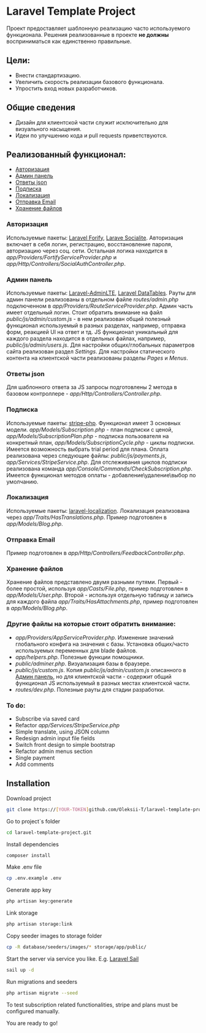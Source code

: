 # Laravel Template Project
Проект предоставляет шаблонную реализацию часто используемого функционала.
Решения реализованные в проекте **не должны** восприниматься как единственно правильные.

## Цели:
- Внести стандартизацию.
- Увеличить скорость реализации базового функционала.
- Упростить вход новых разработчиков.

## Общие сведения
- Дизайн для клиентской части служит исключительно для визуального насыщения.
- Идеи по улучшению кода и pull requests приветствуются.

## Реализованный функционал:
- [Авторизация](#авторизация)
- [Админ панель](#админ-панель)
- [Ответы json](#ответы-json)
- [Подписка](#подписка)
- [Локализация](#локализация)
- [Отправка Email](#отправка-email)
- [Хранение файлов](#хранение-файлов)

### Авторизация
Используемые пакеты: [Laravel Forify](https://laravel.com/docs/9.x/fortify), [Larave Socialite](https://laravel.com/docs/9.x/socialite).
Авторизация включает в себя логин, регистрацию, восстановление пароля, авторизацию через соц. сети. 
Остальная логика находится в *app/Providers/FortifyServiceProvider.php* и *app/Http/Controllers/SocialAuthController.php*.

### Админ панель
Используемые пакеты: [Laravel-AdminLTE](https://github.com/jeroennoten/Laravel-AdminLTE), [Laravel DataTables](https://datatables.yajrabox.com/).
Рауты для админ панели реализованы в отдельном файле *routes/admin.php* подключенном в *app/Providers/RouteServiceProvider.php*.
Админ часть имеет отдельный логин.
Стоит обратить внимание на файл *public/js/admin/custom.js* - в нем реализован общий полезный функционал используемый в разных разделах, например, отправка форм, реакцией UI на ответ и тд. 
JS функционал уникальный для каждого раздела находится в отдельных файлах, например, *public/js/admin/users.js*.
Для настройки общих/глобальных параметров сайта реализован раздел *Settings*.
Для настройки статического контента на клиентской части реализованы разделы *Pages* и *Menus*.

### Ответы json
Для шаблонного ответа за JS запросы подготовлены 2 метода в базовом контроллере - *app/Http/Controllers/Controller.php*.

### Подписка
Используемые пакеты: [stripe-php](https://github.com/stripe/stripe-php).
Функционал имеет 3 основных модели.
*app/Models/Subscription.php* - план подписки с ценой, 
*app/Models/SubscriptionPlan.php* - подписка пользователя на конкретный план, 
*app/Models/SubscriptionCycle.php* - циклы подписки.
Имеется возможность выбрать trial period для плана. Оплата реализована через следующие файлы: *public/js/payments.js*, *app/Services/StripeService.php*. Для отслеживания циклов подписки реализована команда *app/Console/Commands/CheckSubscription.php*. Имеется функционал методов оплаты - добавление\удаление\выбор по умолчанию.

### Локализация
Используемые пакеты: [laravel-localization](https://github.com/mcamara/laravel-localization).
Локализация реализована через *app/Traits/HasTranslations.php*. 
Пример подготовлен в *app/Models/Blog.php*. 

### Отправка Email
Пример подготовлен в *app/Http/Controllers/FeedbackController.php*.

### Хранение файлов
Хранение файлов представлено двумя разными путями.
Первый - более простой, используя *app/Casts/File.php*, пример подготовлен в *app/Models/User.php*.
Второй - используя отдельную таблицу и запись для каждого файла *app/Traits/HasAttachments.php*, пример подготовлен в *app/Models/Blog.php*.

### Другие файлы на которые стоит обратить внимание:
- *app/Providers/AppServiceProvider.php*.
Изменение значений глобального конфига на значения с базы.
Установка общих/часто используемых переменных для blade файлов.
- *app/helpers.php*.
Полезные функции помощники.
- *public/adminer.php*.
Визуализация базы в браузере.
- *public/js/custom.js*.
Копия *public/js/admin/custom.js* описанного в [Админ панель](#админ-панель), но для клиентской части - содержит общий функционал JS используемый в разных местах клиентской части.
- *routes/dev.php*.
Полезные рауты для стадии разработки.

### To do:
- Subscribe via saved card
- Refactor *app/Services/StripeService.php*
- Simple translate, using JSON column
- Redesign admin input file fields
- Switch front design to simple bootstrap
- Refactor admin menus section
- Single payment
- Add comments

## Installation
Download project
```bash
git clone https://[YOUR-TOKEN]github.com/Oleksii-T/laravel-template-project.git
```
Go to project`s folder
```bash
cd laravel-template-project.git
```
Install dependencies
```bash
composer install
```
Make .env file
```bash
cp .env.example .env
```
Generate app key
```bash
php artisan key:generate
```
Link storage
```bash
php artisan storage:link
```
Copy seeder images to storage folder
```bash
cp -R database/seeders/images/* storage/app/public/
```
Start the server via service you like. E.g. [Laravel Sail](https://laravel.com/docs/9.x/sail)
```bash
sail up -d
```
Run migrations and seeders
```bash
php artisan migrate --seed
```
To test subscription related functionalities, stripe and plans must be configured manually.

You are ready to go!
